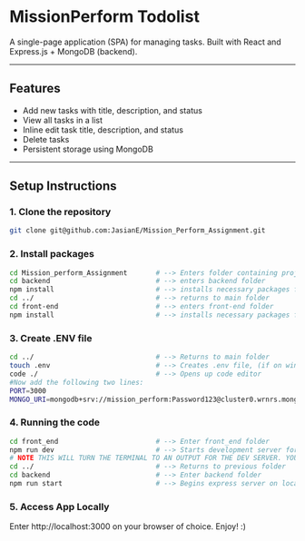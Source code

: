 # MissionPerform Todolist

A single-page application (SPA) for managing tasks. Built with React and Express.js + MongoDB (backend).

---

## Features

- Add new tasks with title, description, and status  
- View all tasks in a list  
- Inline edit task title, description, and status  
- Delete tasks  
- Persistent storage using MongoDB  

---

## Setup Instructions

### 1. Clone the repository
```bash
git clone git@github.com:JasianE/Mission_Perform_Assignment.git
```

### 2. Install packages
```bash
cd Mission_perform_Assignment       # --> Enters folder containing project
cd backend                          # --> enters backend folder
npm install                         # --> installs necessary packages for backend
cd ../                              # --> returns to main folder
cd front-end                        # --> enters front-end folder
npm install                         # --> installs necessary packages for front-end
```

### 3. Create .ENV file
```bash
cd ../                              # --> Returns to main folder
touch .env                          # --> Creates .env file, (if on windows skip to code ./ and press create new file and add .env directly.)
code ./                             # --> Opens up code editor
#Now add the following two lines:
PORT=3000
MONGO_URI=mongodb+srv://mission_perform:Password123@cluster0.wrnrs.mongodb.net/?retryWrites=true&w=majority&appName=Cluster0
```

### 4. Running the code
```bash
cd front_end                        # --> Enter front_end folder
npm run dev                         # --> Starts development server for react on localhost:5173
# NOTE THIS WILL TURN THE TERMINAL TO AN OUTPUT FOR THE DEV SERVER. YOU WILL NEED TO OPEN ANOTHER WINDOW AND FIND THE PATH AGAIN.
cd ../                              # --> Returns to previous folder
cd backend                          # --> Enter backend folder
npm run start                       # --> Begins express server on localhost:3000
```

### 5. Access App Locally
Enter http://localhost:3000 on your browser of choice. Enjoy! :)



